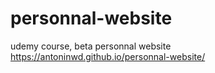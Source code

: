 # personnal-website
udemy course, beta personnal website
https://antoninwd.github.io/personnal-website/
